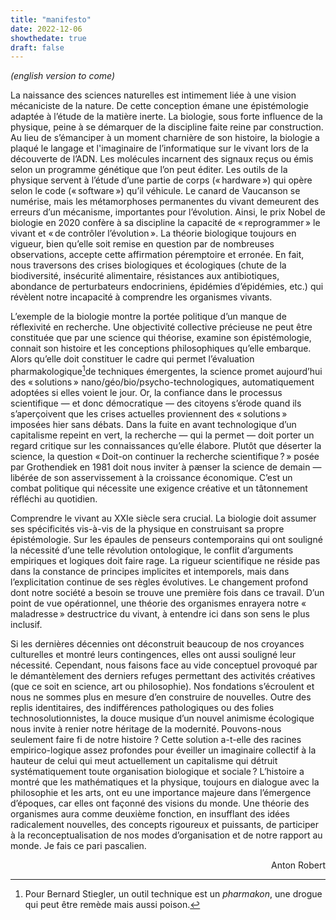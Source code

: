 ```yaml
---
title: "manifesto"
date: 2022-12-06
showthedate: true
draft: false
---
```


*(english version to come)* 

La naissance des sciences naturelles est intimement liée à une vision mécaniciste de la nature. De cette conception émane une épistémologie adaptée à l’étude de la matière inerte. La biologie, sous forte influence de la physique, peine à se démarquer de la discipline faite reine par construction. Au lieu de s’émanciper à un moment charnière de son histoire, la biologie a plaqué le langage et l'imaginaire de l’informatique sur le vivant lors de la découverte de l’ADN. Les molécules incarnent des signaux reçus ou émis selon un programme génétique que l’on peut éditer. Les outils de la physique servent à l’étude d’une partie de corps (« hardware ») qui opère selon le code (« software ») qu’il véhicule. Le canard de Vaucanson se numérise, mais les métamorphoses permanentes du vivant demeurent des erreurs d’un mécanisme, importantes pour l’évolution. Ainsi, le prix Nobel de biologie en 2020 confère à sa discipline la capacité de « reprogrammer » le vivant et « de contrôler l’évolution ». La théorie biologique toujours en vigueur, bien qu’elle soit remise en question par de nombreuses observations, accepte cette affirmation péremptoire et erronée. En fait, nous traversons des crises biologiques et écologiques (chute de la biodiversité, insécurité alimentaire, résistances aux antibiotiques, abondance de perturbateurs endocriniens, épidémies d’épidémies, etc.) qui révèlent notre incapacité à comprendre les organismes vivants.

L’exemple de la biologie montre la portée politique d’un manque de réflexivité en recherche. Une objectivité collective précieuse ne peut être constituée que par une science qui théorise, examine son épistémologie, connait son histoire et les conceptions philosophiques qu’elle embarque. Alors qu’elle doit constituer le cadre qui permet l’évaluation pharmakologique[^1]de techniques émergentes, la science promet aujourd’hui des « solutions » nano/géo/bio/psycho-technologiques, automatiquement adoptées si elles voient le jour. Or, la confiance dans le processus scientifique — et donc démocratique — des citoyens s’érode quand ils s’aperçoivent que les crises actuelles proviennent des « solutions » imposées hier sans débats. Dans la fuite en avant technologique d’un capitalisme repeint en vert, la recherche — qui la permet — doit porter un regard critique sur les connaissances qu’elle élabore. Plutôt que déserter la science, la question « Doit-on continuer la recherche scientifique ? » posée par Grothendiek en 1981 doit nous inviter à pænser la science de demain — libérée de son asservissement à la croissance économique. C’est un combat politique qui nécessite une exigence créative et un tâtonnement réfléchi au quotidien. 

Comprendre le vivant au XXIe siècle sera crucial. La biologie doit assumer ses spécificités vis-à-vis de la physique en construisant sa propre épistémologie. Sur les épaules de penseurs contemporains qui ont souligné la nécessité d’une telle révolution ontologique, le conflit d’arguments empiriques et logiques doit faire rage. La rigueur scientifique ne réside pas dans la constance de principes implicites et intemporels, mais dans l’explicitation continue de ses règles évolutives. Le changement profond dont notre société a besoin se trouve une première fois dans ce travail. D’un point de vue opérationnel, une théorie des organismes enrayera notre « maladresse » destructrice du vivant, à entendre ici dans son sens le plus inclusif. 

Si les dernières décennies ont déconstruit beaucoup de nos croyances culturelles et montré leurs contingences, elles ont aussi souligné leur nécessité. Cependant, nous faisons face au vide conceptuel provoqué par le démantèlement des derniers refuges permettant des activités créatives (que ce soit en science, art ou philosophie). Nos fondations s’écroulent et nous ne sommes plus en mesure d’en construire de nouvelles. Outre des replis identitaires, des indifférences pathologiques ou des folies technosolutionnistes, la douce musique d’un nouvel animisme écologique nous invite à renier notre héritage de la modernité. Pouvons-nous seulement faire fi de notre histoire ? Cette solution a-t-elle des racines empirico-logique assez profondes pour éveiller un imaginaire collectif à la hauteur de celui qui meut actuellement un capitalisme qui détruit systématiquement toute organisation biologique et sociale ? L’histoire a montré que les mathématiques et la physique, toujours en dialogue avec la philosophie et les arts, ont eu une importance majeure dans l’émergence d’époques, car elles ont façonné des visions du monde. Une théorie des organismes aura comme deuxième fonction, en insufflant des idées radicalement nouvelles, des concepts rigoureux et puissants, de participer à la reconceptualisation de nos modes d’organisation et de notre rapport au monde. Je fais ce pari pascalien.

<p align="right"> Anton Robert </p>

[^1]: Pour Bernard Stiegler, un outil technique est un *pharmakon*, une drogue qui peut être remède mais aussi poison.  